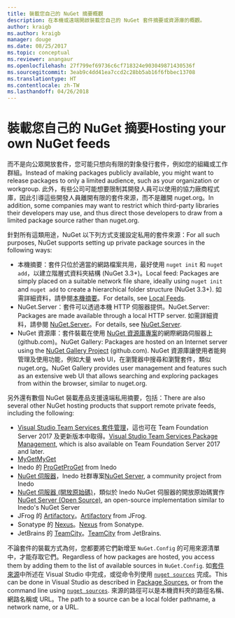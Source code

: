 ```yaml
---
title: 裝載您自己的 NuGet 摘要概觀
description: 在本機或遠端開啟裝載您自己的 NuGet 套件摘要或資源庫的概觀。
author: kraigb
ms.author: kraigb
manager: douge
ms.date: 08/25/2017
ms.topic: conceptual
ms.reviewer: anangaur
ms.openlocfilehash: 27f799ef69736c6cf718324e903049871430536f
ms.sourcegitcommit: 3eab9c4dd41ea7ccd2c28bb5ab16f6fbbec13708
ms.translationtype: HT
ms.contentlocale: zh-TW
ms.lasthandoff: 04/26/2018
---
```

# <a name="hosting-your-own-nuget-feeds"></a><span data-ttu-id="53665-103">裝載您自己的 NuGet 摘要</span><span class="sxs-lookup"><span data-stu-id="53665-103">Hosting your own NuGet feeds</span></span>

<span data-ttu-id="53665-104">而不是向公眾開放套件，您可能只想向有限的對象發行套件，例如您的組織或工作群組。</span><span class="sxs-lookup"><span data-stu-id="53665-104">Instead of making packages publicly available, you might want to release packages to only a limited audience, such as your organization or workgroup.</span></span> <span data-ttu-id="53665-105">此外，有些公司可能想要限制其開發人員可以使用的協力廠商程式庫，因此引導這些開發人員離開有限的套件來源，而不是離開 nuget.org。</span><span class="sxs-lookup"><span data-stu-id="53665-105">In addition, some companies may want to restrict which third-party libraries their developers may use, and thus direct those developers to draw from a limited package source rather than nuget.org.</span></span>

<span data-ttu-id="53665-106">針對所有這類用途，NuGet 以下列方式支援設定私用的套件來源：</span><span class="sxs-lookup"><span data-stu-id="53665-106">For all such purposes, NuGet supports setting up private package sources in the following ways:</span></span>

- <span data-ttu-id="53665-107">本機摘要：套件只位於適當的網路檔案共用，最好使用 `nuget init` 和 `nuget add`，以建立階層式資料夾結構 (NuGet 3.3+)。</span><span class="sxs-lookup"><span data-stu-id="53665-107">Local feed: Packages are simply placed on a suitable network file share, ideally using `nuget init` and `nuget add` to create a hierarchical folder structure (NuGet 3.3+).</span></span> <span data-ttu-id="53665-108">如需詳細資料，請參閱[本機摘要](../hosting-packages/local-feeds.md)。</span><span class="sxs-lookup"><span data-stu-id="53665-108">For details, see [Local Feeds](../hosting-packages/local-feeds.md).</span></span>
- <span data-ttu-id="53665-109">NuGet.Server：套件可以透過本機 HTTP 伺服器提供。</span><span class="sxs-lookup"><span data-stu-id="53665-109">NuGet.Server: Packages are made available through a local HTTP server.</span></span> <span data-ttu-id="53665-110">如需詳細資料，請參閱 [NuGet.Server](../hosting-packages/nuget-server.md)。</span><span class="sxs-lookup"><span data-stu-id="53665-110">For details, see [NuGet.Server](../hosting-packages/nuget-server.md).</span></span>
- <span data-ttu-id="53665-111">NuGet 資源庫：套件裝載在使用 [NuGet 資源庫專案](https://github.com/NuGet/NuGetGallery#build-and-run-the-gallery-in-arbitrary-number-easy-steps)的網際網路伺服器上 (github.com)。</span><span class="sxs-lookup"><span data-stu-id="53665-111">NuGet Gallery: Packages are hosted on an Internet server using the [NuGet Gallery Project](https://github.com/NuGet/NuGetGallery#build-and-run-the-gallery-in-arbitrary-number-easy-steps) (github.com).</span></span> <span data-ttu-id="53665-112">NuGet 資源庫讓使用者能夠管理及使用功能，例如大量 web UI，在瀏覽器中搜尋和瀏覽套件，類似 nuget.org。</span><span class="sxs-lookup"><span data-stu-id="53665-112">NuGet Gallery provides user management and features such as an extensive web UI that allows searching and exploring packages from within the browser, similar to nuget.org.</span></span>

<span data-ttu-id="53665-113">另外還有數個 NuGet 裝載產品支援遠端私用摘要，包括：</span><span class="sxs-lookup"><span data-stu-id="53665-113">There are also several other NuGet hosting products that support remote private feeds, including the following:</span></span>

- <span data-ttu-id="53665-114">[Visual Studio Team Services 套件管理](https://www.visualstudio.com/docs/package/nuget/publish)，這也可在 Team Foundation Server 2017 及更新版本中取得。</span><span class="sxs-lookup"><span data-stu-id="53665-114">[Visual Studio Team Services Package Management](https://www.visualstudio.com/docs/package/nuget/publish), which is also available on Team Foundation Server 2017 and later.</span></span>
- [<span data-ttu-id="53665-115">MyGet</span><span class="sxs-lookup"><span data-stu-id="53665-115">MyGet</span></span>](http://myget.org)
- <span data-ttu-id="53665-116">Inedo 的 [ProGet](http://inedo.com/proget)</span><span class="sxs-lookup"><span data-stu-id="53665-116">[ProGet](http://inedo.com/proget) from Inedo</span></span>
- <span data-ttu-id="53665-117">[NuGet 伺服器](http://nugetserver.net/)，Inedo 社群專案</span><span class="sxs-lookup"><span data-stu-id="53665-117">[NuGet Server](http://nugetserver.net/), a community project from Inedo</span></span>
- <span data-ttu-id="53665-118">[NuGet 伺服器 (開放原始碼)](http://nuget-server.net)，類似於 Inedo NuGet 伺服器的開放原始碼實作</span><span class="sxs-lookup"><span data-stu-id="53665-118">[NuGet Server (Open Source)](http://nuget-server.net), an open-source implementation similar to Inedo's NuGet Server</span></span>
- <span data-ttu-id="53665-119">JFrog 的 [Artifactory](https://www.jfrog.com/artifactory/)。</span><span class="sxs-lookup"><span data-stu-id="53665-119">[Artifactory](https://www.jfrog.com/artifactory/) from JFrog.</span></span>
- <span data-ttu-id="53665-120">Sonatype 的 [Nexus](http://www.sonatype.org/nexus/)。</span><span class="sxs-lookup"><span data-stu-id="53665-120">[Nexus](http://www.sonatype.org/nexus/) from Sonatype.</span></span>
- <span data-ttu-id="53665-121">JetBrains 的 [TeamCity](https://www.jetbrains.com/teamcity/)。</span><span class="sxs-lookup"><span data-stu-id="53665-121">[TeamCity](https://www.jetbrains.com/teamcity/) from JetBrains.</span></span>

<span data-ttu-id="53665-122">不論套件的裝載方式為何，您都要將它們新增至 `NuGet.Config` 的可用來源清單中，才能存取它們。</span><span class="sxs-lookup"><span data-stu-id="53665-122">Regardless of how packages are hosted, you access them by adding them to the list of available sources in `NuGet.Config`.</span></span> <span data-ttu-id="53665-123">如[套件來源](../tools/package-manager-ui.md#package-sources)中所述在 Visual Studio 中完成，或從命令列使用 [`nuget sources`](../tools/cli-ref-sources.md) 完成。</span><span class="sxs-lookup"><span data-stu-id="53665-123">This can be done in Visual Studio as described in [Package Sources](../tools/package-manager-ui.md#package-sources), or from the command line using [`nuget sources`](../tools/cli-ref-sources.md).</span></span> <span data-ttu-id="53665-124">來源的路徑可以是本機資料夾的路徑名稱、網路名稱或 URL。</span><span class="sxs-lookup"><span data-stu-id="53665-124">The path to a source can be a local folder pathname, a network name, or a URL.</span></span>
